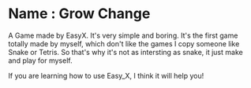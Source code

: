 # Name : Grow Change
A Game made by EasyX. It's very simple and boring.
It's the first game totally made by myself, which don't like the games I copy someone like Snake or Tetris.
So that's why it's not as intersting as snake, it just make and play for myself.

If you are learning how to use Easy_X, I think it will help you!

